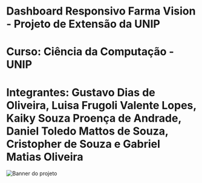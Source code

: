 # Dashboard Responsivo Farma Vision - Projeto de Extensão da UNIP

# Curso: Ciência da Computação - UNIP

# Integrantes: Gustavo Dias de Oliveira, Luisa Frugoli Valente Lopes, Kaiky Souza Proença de Andrade, Daniel Toledo Mattos de Souza, Cristopher de Souza e Gabriel Matias Oliveira

![Banner do projeto](./assets/foto.png)

